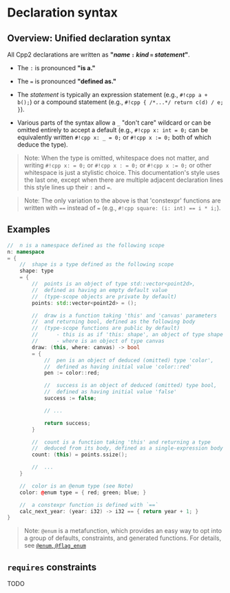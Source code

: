 # Declaration syntax

## Overview: Unified declaration syntax

All Cpp2 declarations are written as **"_name_ `:` _kind_ `=` _statement_"**.

- The `:` is pronounced **"is a."**

- The `=` is pronounced **"defined as."**

- The _statement_ is typically an expression statement (e.g., `#!cpp a + b();`) or a compound statement (e.g., `#!cpp { /*...*/ return c(d) / e; }`).

- Various parts of the syntax allow a `_` "don't care" wildcard or can be omitted entirely to accept a default (e.g., `#!cpp x: int = 0;` can be equivalently written `#!cpp x: _ = 0;` or `#!cpp x := 0;` both of which deduce the type).

> Note: When the type is omitted, whitespace does not matter, and writing `#!cpp x: = 0;` or `#!cpp x : = 0;` or `#!cpp x := 0;` or other whitespace is just a stylistic choice. This documentation's style uses the last one, except when there are multiple adjacent declaration lines this style lines up their `:` and `=`.

> Note: The only variation to the above is that 'constexpr' functions are written with `==` instead of `=` (e.g., `#!cpp square: (i: int) == i * i;`).

## Examples

``` cpp title="Consistent declarations — name : kind = statement" hl_lines="2 5 10 17 21 25 34 40"
//  n is a namespace defined as the following scope
n: namespace
= {
    //  shape is a type defined as the following scope
    shape: type
    = {
        //  points is an object of type std::vector<point2d>,
        //  defined as having an empty default value
        //  (type-scope objects are private by default)
        points: std::vector<point2d> = ();

        //  draw is a function taking 'this' and 'canvas' parameters
        //  and returning bool, defined as the following body
        //  (type-scope functions are public by default)
        //      - this is as if 'this: shape', an object of type shape
        //      - where is an object of type canvas
        draw: (this, where: canvas) -> bool
        = {
            //  pen is an object of deduced (omitted) type 'color',
            //  defined as having initial value 'color::red'
            pen := color::red;

            //  success is an object of deduced (omitted) type bool,
            //  defined as having initial value 'false'
            success := false;

            // ...

            return success;
        }

        //  count is a function taking 'this' and returning a type
        //  deduced from its body, defined as a single-expression body
        count: (this) = points.ssize();

        //  ...
    }

    //  color is an @enum type (see Note)
    color: @enum type = { red; green; blue; }

    //  a constexpr function is defined with `==`
    calc_next_year: (year: i32) -> i32 == { return year + 1; }
}
```

> Note: `@enum` is a metafunction, which provides an easy way to opt into a group of defaults, constraints, and generated functions. For details, see [`@enum`, `@flag_enum`](metafunctions.md#enum-flag_enum)


## <a id="requires"></a> `requires` constraints

TODO

